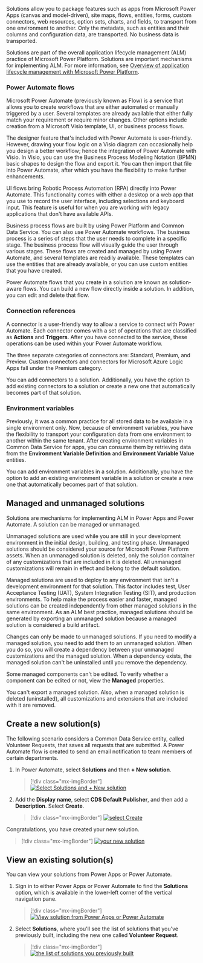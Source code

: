 Solutions allow you to package features such as apps from Microsoft Power Apps (canvas and model-driven), site maps, flows, entities, forms, custom connectors, web resources, option sets, charts, and fields, to transport from one environment to another. Only the metadata, such as entities and their columns and configuration data, are transported. No business data is transported.

Solutions are part of the overall application lifecycle management (ALM) practice of Microsoft Power Platform. Solutions are important mechanisms for implementing ALM. For more information, see [Overview of application lifecycle management with Microsoft Power Platform](https://docs.microsoft.com/power-platform/alm/overview-alm/?azure-portal=true).

### Power Automate flows

Microsoft Power Automate (previously known as Flow) is a service that allows you to create workflows that are either automated or manually triggered by a user. Several templates are already available that either fully match your requirement or require minor changes. Other options include creation from a Microsoft Visio template, UI, or business process flows.

The designer feature that's included with Power Automate is user-friendly. However, drawing your flow logic on a Visio diagram can occasionally help you design a better workflow; hence the integration of Power Automate with Visio. In Visio, you can use the Business Process Modeling Notation (BPMN) basic shapes to design the flow and export it. You can then import that file into Power Automate, after which you have the flexibility to make further enhancements.

UI flows bring Robotic Process Automation (RPA) directly into Power Automate. This functionality comes with either a desktop or a web app that you use to record the user interface, including selections and keyboard input. This feature is useful for when you are working with legacy applications that don't have available APIs.

Business process flows are built by using Power Platform and Common Data Service. You can also use Power Automate workflows. The business process is a series of steps that the user needs to complete in a specific stage. The business process flow will visually guide the user through various stages. These flows are created and managed by using Power Automate, and several templates are readily available. These templates can use the entities that are already available, or you can use custom entities that you have created.

Power Automate flows that you create in a solution are known as solution-aware flows. You can build a new flow directly inside a solution. In addition, you can edit and delete that flow.

### Connection references

A connector is a user-friendly way to allow a service to connect with Power Automate. Each connector comes with a set of operations that are classified as **Actions** and **Triggers**. After you have connected to the service, these operations can be used within your Power Automate workflow.

The three separate categories of connectors are: Standard, Premium, and Preview. Custom connectors and connectors for Microsoft Azure Logic Apps fall under the Premium category.

You can add connectors to a solution. Additionally, you have the option to add existing connectors to a solution or create a new one that automatically becomes part of that solution.

### Environment variables

Previously, it was a common practice for all stored data to be available in a single environment only. Now, because of environment variables, you have the flexibility to transport your configuration data from one environment to another within the same tenant. After creating environment variables in Common Data Service for apps, you can consume them by retrieving data from the **Environment Variable Definition** and **Environment Variable Value** entities.

You can add environment variables in a solution. Additionally, you have the option to add an existing environment variable in a solution or create a new one that automatically becomes part of that solution.

## Managed and unmanaged solutions 

Solutions are mechanisms for implementing ALM in Power Apps and Power Automate. A solution can be managed or unmanaged.

Unmanaged solutions are used while you are still in your development environment in the initial design, building, and testing phase. Unmanaged solutions should be considered your source for Microsoft Power Platform assets. When an unmanaged solution is deleted, only the solution container of any customizations that are included in it is deleted. All unmanaged customizations will remain in effect and belong to the default solution.

Managed solutions are used to deploy to any environment that isn't a development environment for that solution. This factor includes test, User Acceptance Testing (UAT), System Integration Testing (SIT), and production environments. To help make the process easier and faster, managed solutions can be created independently from other managed solutions in the same environment. As an ALM best practice, managed solutions should be generated by exporting an unmanaged solution because a managed solution is considered a build artifact.

Changes can only be made to unmanaged solutions. If you need to modify a managed solution, you need to add them to an unmanaged solution. When you do so, you will create a dependency between your unmanaged customizations and the managed solution. When a dependency exists, the managed solution can't be uninstalled until you remove the dependency.

Some managed components can't be edited. To verify whether a component can be edited or not, view the **Managed** properties.

You can't export a managed solution. Also, when a managed solution is deleted (uninstalled), all customizations and extensions that are included with it are removed.

## Create a new solution(s)

The following scenario considers a Common Data Service entity, called Volunteer Requests, that saves all requests that are submitted. A Power Automate flow is created to send an email notification to team members of certain departments.

1. In Power Automate, select **Solutions** and then **+ New solution**.

	> [!div class="mx-imgBorder"]
	> [![Select Solutions and + New solution](../media/click-flow-solution-ssm.png)](../media/click-flow-solution-ssm.png#lightbox)

1. Add the **Display name**, select **CDS Default Publisher**, and then add a **Description**. Select **Create**.

	> [!div class="mx-imgBorder"]
	> [![select Create](../media/save-solution-information-ss.png)](../media/save-solution-information-ss.png#lightbox)

Congratulations, you have created your new solution.

> [!div class="mx-imgBorder"]
> [![your new solution](../media/new-solution-created-ssm.png)](../media/new-solution-created-ssm.png#lightbox)

## View an existing solution(s) 

You can view your solutions from Power Apps or Power Automate. 

1. Sign in to either Power Apps or Power Automate to find the **Solutions** option, which is available in the lower-left corner of the vertical navigation pane.

	> [!div class="mx-imgBorder"]
	> [![View solution from Power Apps or Power Automate](../media/view-solution-ssm.png)](../media/view-solution-ssm.png#lightbox)

1. Select **Solutions**, where you'll see the list of solutions that you've previously built, including the new one called **Volunteer Request**.

	> [!div class="mx-imgBorder"]
	> [![the list of solutions you previously built](../media/view-existing-solutions-ssm.png)](../media/view-existing-solutions-ssm.png#lightbox)

